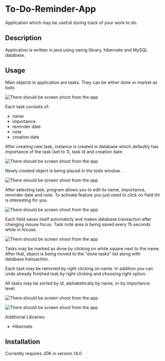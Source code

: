 # To-Do-Reminder-App
Application which may be usefull during track of your work to do.

## Description
Application is written in java using swing library, hibernate and MySQL database.

## Usage
Main objects in application are tasks.
They can be either done or market as todo.

![There should be screen shoot from the app](/Design/Screenshoots/ToDo1.png)

Each task consists of:
  - name
  - importance
  - reminder date
  - note
  - creation date
  
After creating new task, instance is created in database which defaultly has importance of the task (set to 1), task id and creation date.

![There should be screen shoot from the app](/Design/Screenshoots/ToDo2.png)

Newly created object is being placed in the todo window.

![There should be screen shoot from the app](/Design/Screenshoots/ToDo3.png)

After selecting task, program allows you to edit its name, importance, reminder date and note.
To activate feature you just need to click on field tht is interesting for you.

![There should be screen shoot from the app](/Design/Screenshoots/ToDo4.png)

Each field saves itself automaticly and makes database transaction after changing mouse focus.
Task note area is being saved every 15 seconds while in focuse.

![There should be screen shoot from the app](/Design/Screenshoots/ToDo5.png)

Tasks may be marked as done by clicking on white square next to the name.
After that, object is being moved to the "done tasks" list along with database transaction.

Each task may be removed by right clicking on name.
In addition you can undo already finished task by right clicking and choosing right option.

All tasks may be sorted by id, alphabetically by name, or by importance level.

![There should be screen shoot from the app](/Design/Screenshoots/Sorting1.png)

![There should be screen shoot from the app](/Design/Screenshoots/Sorting2.png)

Additional Libraries:
  - Hibernate

## Installation
Currently requires JDK in version 14.0
